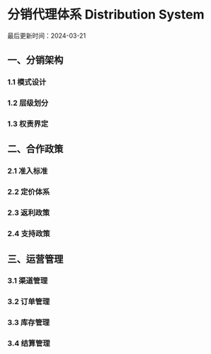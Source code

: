# 分销代理体系 Distribution System

最后更新时间：2024-03-21

## 一、分销架构
### 1.1 模式设计
### 1.2 层级划分
### 1.3 权责界定

## 二、合作政策
### 2.1 准入标准
### 2.2 定价体系
### 2.3 返利政策
### 2.4 支持政策

## 三、运营管理
### 3.1 渠道管理
### 3.2 订单管理
### 3.3 库存管理
### 3.4 结算管理 